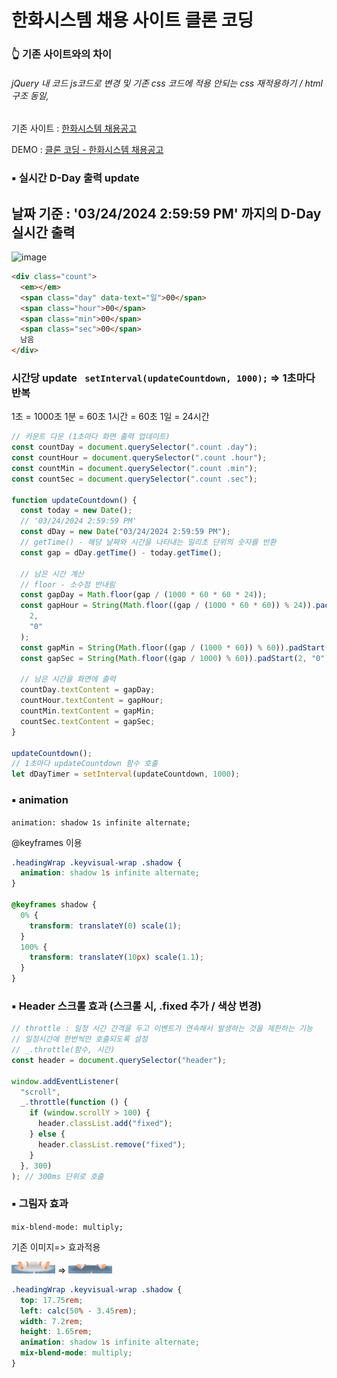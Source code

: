 # 한화시스템 채용 사이트 클론 코딩

### 👆 기존 사이트와의 차이

###### jQuery 내 코드 js코드로 변경 및 기존 css 코드에 적용 안되는 css 재적용하기 / html구조 동일,

기존 사이트 : [한화시스템 채용공고](https://www.hanwhasystems-recruit.co.kr/?utm_source=saramin&utm_medium=cpc&utm_campaign=systems_saramin&utm_id=systemsm "한화시스템 채용공고 페이지로 이동!")

DEMO : [클론 코딩 - 한화시스템 채용공고](https://clone-hanhwasystems-recruit.netlify.app/ "클론코딩 페이지로 이동!")

### ▪️ 실시간 D-Day 출력 update

## 날짜 기준 : '03/24/2024 2:59:59 PM' 까지의 D-Day 실시간 출력

<img width="506" alt="image" src="https://github.com/sen2y/Clone_Hanhwa/assets/83276834/f667e14a-a72f-4f1d-953b-d590d7ef7e36">

```html
<div class="count">
  <em></em>
  <span class="day" data-text="일">00</span>
  <span class="hour">00</span>
  <span class="min">00</span>
  <span class="sec">00</span>
  남음
</div>
```

### 시간당 update ` setInterval(updateCountdown, 1000);` => 1초마다 반복

1초 = 1000초
1분 = 60초
1시간 = 60초
1일 = 24시간

```javascript
// 카운트 다운 (1초마다 화면 출력 업데이트)
const countDay = document.querySelector(".count .day");
const countHour = document.querySelector(".count .hour");
const countMin = document.querySelector(".count .min");
const countSec = document.querySelector(".count .sec");

function updateCountdown() {
  const today = new Date();
  // '03/24/2024 2:59:59 PM'
  const dDay = new Date("03/24/2024 2:59:59 PM");
  // getTime() - 해당 날짜와 시간을 나타내는 밀리초 단위의 숫자를 반환
  const gap = dDay.getTime() - today.getTime();

  // 남은 시간 계산
  // floor - 소수점 반내림
  const gapDay = Math.floor(gap / (1000 * 60 * 60 * 24));
  const gapHour = String(Math.floor((gap / (1000 * 60 * 60)) % 24)).padStart(
    2,
    "0"
  );
  const gapMin = String(Math.floor((gap / (1000 * 60)) % 60)).padStart(2, "0");
  const gapSec = String(Math.floor((gap / 1000) % 60)).padStart(2, "0");

  // 남은 시간을 화면에 출력
  countDay.textContent = gapDay;
  countHour.textContent = gapHour;
  countMin.textContent = gapMin;
  countSec.textContent = gapSec;
}

updateCountdown();
// 1초마다 updateCountdown 함수 호출
let dDayTimer = setInterval(updateCountdown, 1000);
```

### ▪️ animation

`animation: shadow 1s infinite alternate;`

@keyframes 이용

```css
.headingWrap .keyvisual-wrap .shadow {
  animation: shadow 1s infinite alternate;
}

@keyframes shadow {
  0% {
    transform: translateY(0) scale(1);
  }
  100% {
    transform: translateY(10px) scale(1.1);
  }
}
```

### ▪️ Header 스크롤 효과 (스크롤 시, .fixed 추가 / 색상 변경)

```javascript
// throttle : 일정 시간 간격을 두고 이벤트가 연속해서 발생하는 것을 제한하는 기능
// 일정시간에 한번씩만 호출되도록 설정
// _.throttle(함수, 시간)
const header = document.querySelector("header");

window.addEventListener(
  "scroll",
  _.throttle(function () {
    if (window.scrollY > 100) {
      header.classList.add("fixed");
    } else {
      header.classList.remove("fixed");
    }
  }, 300)
); // 300ms 단위로 호출
```

### ▪️ 그림자 효과

`mix-blend-mode: multiply;`

기존 이미지=> 효과적용

<img src="image-2.png" alt="alt text" width="70"/> =>
<img src="image.png" alt="alt text" width="70"/>

```css
.headingWrap .keyvisual-wrap .shadow {
  top: 17.75rem;
  left: calc(50% - 3.45rem);
  width: 7.2rem;
  height: 1.65rem;
  animation: shadow 1s infinite alternate;
  mix-blend-mode: multiply;
}
```
